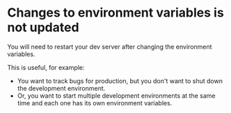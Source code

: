 # Changes to environment variables is not updated

You will need to restart your dev server after changing the environment variables.

This is useful, for example:

- You want to track bugs for production, but you don't want to shut down the development environment.
- Or, you want to start multiple development environments at the same time and each one has its own environment variables.
